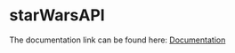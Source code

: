 # starWarsAPI

The documentation link can be found here: [Documentation](https://web.postman.co/workspace/291207d5-1073-4eda-b783-3fd9231b4116/documentation/36297486-68f57c78-56b3-46f4-a0b5-22fc67caa416)
